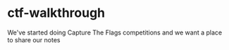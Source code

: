 # ctf-walkthrough
We've started doing Capture The Flags competitions and we want a place to share our notes
